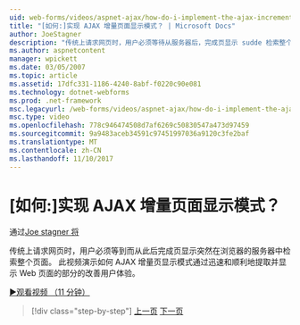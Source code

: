 ```yaml
---
uid: web-forms/videos/aspnet-ajax/how-do-i-implement-the-ajax-incremental-page-display-pattern
title: "[如何:]实现 AJAX 增量页面显示模式？ | Microsoft Docs"
author: JoeStagner
description: "传统上请求网页时，用户必须等待从服务器后，完成页显示 sudde 检索整个页面时..."
ms.author: aspnetcontent
manager: wpickett
ms.date: 03/05/2007
ms.topic: article
ms.assetid: 17dfc331-1186-4240-8abf-f0220c90e081
ms.technology: dotnet-webforms
ms.prod: .net-framework
msc.legacyurl: /web-forms/videos/aspnet-ajax/how-do-i-implement-the-ajax-incremental-page-display-pattern
msc.type: video
ms.openlocfilehash: 778c946474508d7af6269c50830547a473d97459
ms.sourcegitcommit: 9a9483aceb34591c97451997036a9120c3fe2baf
ms.translationtype: MT
ms.contentlocale: zh-CN
ms.lasthandoff: 11/10/2017
---
```

<a name="how-do-i-implement-the-ajax-incremental-page-display-pattern"></a>[如何:]实现 AJAX 增量页面显示模式？
====================
通过[Joe stagner 将](https://github.com/JoeStagner)

传统上请求网页时，用户必须等到而从此后完成页显示突然在浏览器的服务器中检索整个页面。 此视频演示如何 AJAX 增量页显示模式通过迅速和顺利地提取并显示 Web 页面的部分的改善用户体验。

[&#9654;观看视频 （11 分钟）](https://channel9.msdn.com/Blogs/ASP-NET-Site-Videos/how-do-i-implement-the-ajax-incremental-page-display-pattern)

>[!div class="step-by-step"]
[上一页](how-do-i-implement-the-ajax-paging-pattern.md)
[下一页](how-do-i-implement-the-incremental-page-display-pattern-using-http-get-and-post.md)
